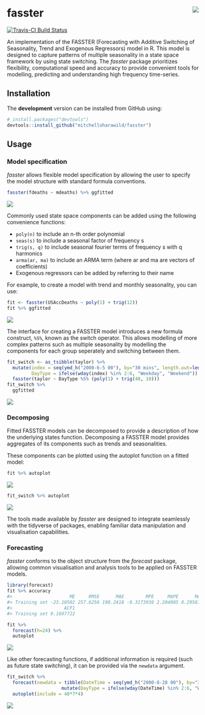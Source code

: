 <!-- README.md is generated from README.Rmd. Please edit that file -->
fasster <img src="man/figure/logo.png" align="right" />
=======================================================

[![Travis-CI Build Status](https://travis-ci.org/mitchelloharawild/fasster.svg?branch=master)](https://travis-ci.org/mitchelloharawild/fasster) <!-- [![CRAN_Status_Badge](http://www.r-pkg.org/badges/version/fasster)](https://cran.r-project.org/package=fasster) --> <!-- [![Downloads](http://cranlogs.r-pkg.org/badges/fasster?color=brightgreen)](https://cran.r-project.org/package=fasster) -->

An implementation of the FASSTER (Forecasting with Additive Switching of Seasonality, Trend and Exogenous Regressors) model in R. This model is designed to capture patterns of multiple seasonality in a state space framework by using state switching. The *fasster* package prioritizes flexibility, computational speed and accuracy to provide convenient tools for modelling, predicting and understanding high frequency time-series.

Installation
------------

<!-- The **stable** version can be installed from CRAN: -->
<!-- ```{r, eval = FALSE} -->
<!-- install.packages("fasster") -->
<!-- ``` -->
The **development** version can be installed from GitHub using:

``` r
# install.packages("devtools")
devtools::install_github("mitchelloharawild/fasster")
```

Usage
-----

### Model specification

*fasster* allows flexible model specification by allowing the user to specify the model structure with standard formula conventions.

``` r
fasster(fdeaths ~ mdeaths) %>% ggfitted
```

![](man/figure/xreg-1.png)

Commonly used state space components can be added using the following convenience functions:

-   `poly(n)` to include an n-th order polynomial
-   `seas(s)` to include a seasonal factor of frequency s
-   `trig(s, q)` to include seasonal fourier terms of frequency s with q harmonics
-   `arma(ar, ma)` to include an ARMA term (where ar and ma are vectors of coefficients)
-   Exogenous regressors can be added by referring to their name

For example, to create a model with trend and monthly seasonality, you can use:

``` r
fit <- fasster(USAccDeaths ~ poly(1) + trig(12))
fit %>% ggfitted
```

![](man/figure/component-1.png)

The interface for creating a FASSTER model introduces a new formula construct, `%S%`, known as the switch operator. This allows modelling of more complex patterns such as multiple seasonality by modelling the components for each group seperately and switching between them.

``` r
fit_switch <- as_tsibble(taylor) %>%
  mutate(index = seq(ymd_h("2000-6-5 00"), by="30 mins", length.out=length(taylor)),
         DayType = ifelse(wday(index) %in% 2:6, "Weekday", "Weekend")) %>% 
  fasster(taylor ~ DayType %S% (poly(1) + trig(48, 10))) 
fit_switch %>%
  ggfitted
```

![](man/figure/complex-1.png)

### Decomposing

Fitted FASSTER models can be decomposed to provide a description of how the underlying states function. Decomposing a FASSTER model provides aggregates of its components such as trends and seasonalities.

These components can be plotted using the autoplot function on a fitted model:

``` r
fit %>% autoplot
```

![](man/figure/decompose-1.png)

``` r
fit_switch %>% autoplot
```

![](man/figure/decompose-complex-1.png)

The tools made available by *fasster* are designed to integrate seamlessly with the tidyverse of packages, enabling familiar data manipulation and visualisation capabilities.

### Forecasting

*fasster* conforms to the object structure from the *forecast* package, allowing common visualisation and analysis tools to be applied on FASSTER models.

``` r
library(forecast)
fit %>% accuracy
#>                     ME     RMSE      MAE        MPE     MAPE      MASE
#> Training set -23.10502 257.6256 190.2418 -0.3173936 2.204005 0.2956716
#>                   ACF1
#> Training set 0.1697722

fit %>% 
  forecast(h=24) %>%
  autoplot
```

![](man/figure/forecast-1.png)

Like other forecasting functions, if additional information is required (such as future state switching), it can be provided via the `newdata` argument.

``` r
fit_switch %>% 
  forecast(newdata = tibble(DateTime = seq(ymd_h("2000-8-28 00"), by="30 mins", length.out=48*7*2)) %>%
                    mutate(DayType = ifelse(wday(DateTime) %in% 2:6, "Weekday", "Weekend"))) %>% 
  autoplot(include = 48*7*4)
```

![](man/figure/complex_fc-1.png)
